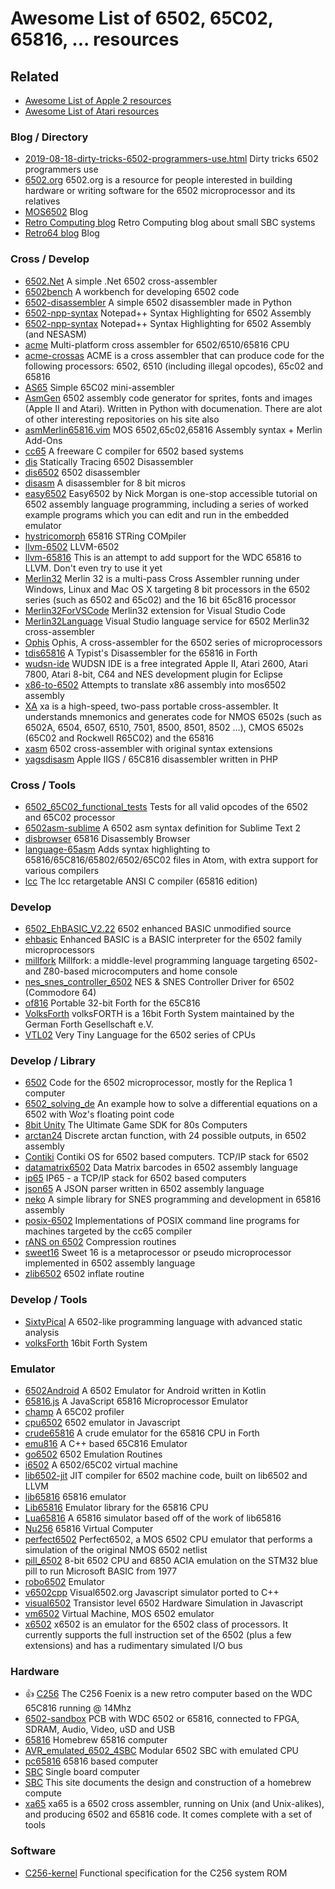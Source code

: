 # Awesome List of 6502, 65C02, 65816, ...  resources

## Related
* [Awesome List of Apple 2 resources](Apple2.md)
* [Awesome List of Atari resources](Apple2.md)

### Blog / Directory
*  [2019-08-18-dirty-tricks-6502-programmers-use.html](https://nurpax.github.io/posts/2019-08-18-dirty-tricks-6502-programmers-use.html) Dirty tricks 6502 programmers use
*  [6502.org](http://www.6502.org/) 6502.org is a resource for people interested in building hardware or writing software for the 6502 microprocessor and its relatives
*  [MOS6502](http://www.mos6502.com/) Blog
*  [Retro Computing blog](http://retro.hansotten.nl/lee-davison-web-site/) Retro Computing blog about small SBC systems
*  [Retro64 blog](http://retro64.altervista.org/blog/an-introduction-to-6502-math-addiction-subtraction-and-more/) Blog
### Cross / Develop
*  [6502.Net](https://github.com/informedcitizenry/6502.Net) A simple .Net 6502 cross-assembler
*  [6502bench](https://github.com/fadden/6502bench) A workbench for developing 6502 code
*  [6502-disassembler](https://github.com/ArthurFerreira2/6502-disassembler) A simple 6502 disassembler made in Python
*  [6502-npp-syntax](https://github.com/tragicmuffin/6502-npp-syntax) Notepad++ Syntax Highlighting for 6502 Assembly
*  [6502-npp-syntax](https://github.com/vblank182/6502-npp-syntax) Notepad++ Syntax Highlighting for 6502 Assembly (and NESASM)
*  [acme](https://github.com/meonwax/acme) Multi-platform cross assembler for 6502/6510/65816 CPU
*  [acme-crossas](https://sourceforge.net/projects/acme-crossass/) ACME is a cross assembler that can produce code for the following processors: 6502, 6510 (including illegal opcodes), 65c02 and 65816
*  [AS65](https://github.com/softwarejanitor/as65) Simple 65C02 mini-assembler
*  [AsmGen](https://github.com/robmcmullen/asmgen) 6502 assembly code generator for sprites, fonts and images (Apple II and Atari). Written in Python with documenation. There are alot of other interesting repositories on his site also
*  [asmMerlin65816.vim](https://github.com/digarok/asmMerlin65816.vim) MOS 6502,65c02,65816 Assembly syntax + Merlin Add-Ons
*  [cc65](https://github.com/cc65/cc65) A freeware C compiler for 6502 based systems
*  [dis](https://github.com/lybrown/dis) Statically Tracing 6502 Disassembler
*  [dis6502](https://github.com/brouhaha/dis6502) 6502 disassembler
*  [disasm](https://github.com/FozzTexx/disasm) A disassembler for 8 bit micros
*  [easy6502](http://skilldrick.github.io/easy6502/) Easy6502 by Nick Morgan is one-stop accessible tutorial on 6502 assembly language programming, including a series of worked example programs which you can edit and run in the embedded emulator
*  [hystricomorph](https://github.com/ksherlock/hystricomorph) 65816 STRing COMpiler
*  [llvm-6502](https://github.com/c64scene-ar/llvm-6502) LLVM-6502
*  [llvm-65816](https://github.com/jeremysrand/llvm-65816) This is an attempt to add support for the WDC 65816 to LLVM. Don't even try to use it yet
*  [Merlin32](https://www.brutaldeluxe.fr/products/crossdevtools/merlin/) Merlin 32 is a multi-pass Cross Assembler running under Windows, Linux and Mac OS X targeting 8 bit processors in the 6502 series (such as 6502 and 65c02) and the 16 bit 65c816 processor
*  [Merlin32ForVSCode](https://github.com/OlivierGuinart/Merlin32ForVSCode) Merlin32 extension for Visual Studio Code
*  [Merlin32Language](https://github.com/OlivierGuinart/Merlin32Language) Visual Studio language service for 6502 Merlin32 cross-assembler
*  [Ophis](https://github.com/michaelcmartin/Ophis) Ophis, A cross-assembler for the 6502 series of microprocessors
*  [tdis65816](https://github.com/scotws/tdis65816) A Typist's Disassembler for the 65816 in Forth
*  [wudsn-ide](https://github.com/peterdell/wudsn-ide) WUDSN IDE is a free integrated Apple II, Atari 2600, Atari 7800, Atari 8-bit, C64 and NES development plugin for Eclipse
*  [x86-to-6502](https://github.com/lefticus/x86-to-6502) Attempts to translate x86 assembly into mos6502 assembly
*  [XA](http://www.floodgap.com/retrotech/xa/) xa is a high-speed, two-pass portable cross-assembler. It understands mnemonics and generates code for NMOS 6502s (such as 6502A, 6504, 6507, 6510, 7501, 8500, 8501, 8502 ...), CMOS 6502s (65C02 and Rockwell R65C02) and the 65816
*  [xasm](https://github.com/pfusik/xasm) 6502 cross-assembler with original syntax extensions
*  [yagsdisasm](https://github.com/cshepherd/yagsdisasm) Apple IIGS / 65C816 disassembler written in PHP
### Cross / Tools
*  [6502_65C02_functional_tests](https://github.com/Klaus2m5/6502_65C02_functional_tests) Tests for all valid opcodes of the 6502 and 65C02 processor
*  [6502asm-sublime](https://github.com/martinhaye/6502asm-sublime) A 6502 asm syntax definition for Sublime Text 2
*  [disbrowser](https://github.com/Smallhacker/disbrowser) 65816 Disassembly Browser
*  [language-65asm](https://github.com/MatthewCallis/language-65asm) Adds syntax highlighting to 65816/65C816/65802/6502/65C02 files in Atom, with extra support for various compilers
*  [lcc](https://github.com/drh/lcc) The lcc retargetable ANSI C compiler (65816 edition)
### Develop
*  [6502_EhBASIC_V2.22](https://github.com/Klaus2m5/6502_EhBASIC_V2.22) 6502 enhanced BASIC unmodified source
*  [ehbasic](https://github.com/jefftranter/6502/tree/master/asm/ehbasic) Enhanced BASIC is a BASIC interpreter for the 6502 family microprocessors
*  [millfork](https://github.com/KarolS/millfork) Millfork: a middle-level programming language targeting 6502- and Z80-based microcomputers and home console
*  [nes_snes_controller_6502](https://github.com/mist64/nes_snes_controller_6502) NES & SNES Controller Driver for 6502 (Commodore 64)
*  [of816](https://github.com/mgcaret/of816) Portable 32-bit Forth for the 65C816
*  [VolksForth](https://github.com/cstrotm/VolksForth) volksFORTH is a 16bit Forth System maintained by the German Forth Gesellschaft e.V.
*  [VTL02](https://github.com/Klaus2m5/VTL02) Very Tiny Language for the 6502 series of CPUs
### Develop / Library
*  [6502](https://github.com/jefftranter/6502) Code for the 6502 microprocessor, mostly for the Replica 1 computer
*  [6502_solving_de](https://github.com/ben165/6502_solving_de) An example how to solve a differential equations on a 6502 with Woz's floating point code
*  [8bit Unity](http://8bit-unity.com) The Ultimate Game SDK for 80s Computers
*  [arctan24](https://github.com/dustmop/arctan24) Discrete arctan function, with 24 possible outputs, in 6502 assembly
*  [Contiki](https://github.com/oliverschmidt/contiki) Contiki OS for 6502 based computers. TCP/IP stack for 6502
*  [datamatrix6502](https://github.com/pfusik/datamatrix6502) Data Matrix barcodes in 6502 assembly language
*  [ip65](https://github.com/cc65/ip65) IP65 - a TCP/IP stack for 6502 based computers
*  [json65](https://github.com/ppelleti/json65) A JSON parser written in 6502 assembly language
*  [neko](https://github.com/georgjz/neko) A simple library for SNES programming and development in 65816 assembly
*  [posix-6502](https://github.com/gungwald/posix-6502) Implementations of POSIX command line programs for machines targeted by the cc65 compiler
*  [rANS on 6502](https://yupferris.github.io/blog/2019/02/11/rANS-on-6502.html) Compression routines
*  [sweet16](http://www.6502.org/source/interpreters/sweet16.htm) Sweet 16 is a metaprocessor or pseudo microprocessor implemented in 6502 assembly language
*  [zlib6502](https://github.com/pfusik/zlib6502) 6502 inflate routine
### Develop / Tools
*  [SixtyPical](https://github.com/catseye/SixtyPical) A 6502-like programming language with advanced static analysis
*  [volksForth](https://github.com/cstrotm/volksForth) 16bit Forth System
### Emulator
*  [6502Android](https://github.com/felipecsl/6502Android) A 6502 Emulator for Android written in Kotlin
*  [65816.js](https://github.com/pskupinski/65816.js) A JavaScript 65816 Microprocessor Emulator
*  [champ](https://github.com/specht/champ) A 65C02 profiler
*  [cpu6502](https://github.com/ScullinSteel/cpu6502) 6502 emulator in Javascript
*  [crude65816](https://github.com/scotws/crude65816) A crude emulator for the 65816 CPU in Forth
*  [emu816](https://github.com/andrew-jacobs/emu816) A C++ based 65C816 Emulator
*  [go6502](https://github.com/zellyn/go6502) 6502 Emulation Routines
*  [i6502](https://github.com/ariejan/i6502) A 6502/65C02 virtual machine
*  [lib6502-jit](https://github.com/ZornsLemma/lib6502-jit) JIT compiler for 6502 machine code, built on lib6502 and LLVM
*  [lib65816](https://bitbucket.org/kc5tja/lib65816/overview) 65816 emulator
*  [Lib65816](https://github.com/FrancescoRigoni/Lib65816) Emulator library for the 65816 CPU
*  [Lua65816](https://github.com/Unit158/Lua65816) A 65816 simulator based off of the work of lib65816
*  [Nu256](https://github.com/tomxp411/Nu256) 65816 Virtual Computer
*  [perfect6502](https://github.com/mist64/perfect6502) Perfect6502, a MOS 6502 CPU emulator that performs a simulation of the original NMOS 6502 netlist
*  [pill_6502](https://satoshinm.github.io/blog/180113_stm32_6502_pill_6502_8_bit_6502_cpu_and_6850_acia_emulation_on_the_stm32_blue_pill_to_run_microsoft_basic_from_1977.html) 8-bit 6502 CPU and 6850 ACIA emulation on the STM32 blue pill to run Microsoft BASIC from 1977
*  [robo6502](https://github.com/edmccard/robo6502) Emulator
*  [v6502cpp](https://github.com/cmosher01/v6502cpp) Visual6502.org Javascript simulator ported to C++
*  [visual6502](https://github.com/trebonian/visual6502) Transistor level 6502 Hardware Simulation in Javascript
*  [vm6502](https://github.com/makarcz/vm6502) Virtual Machine, MOS 6502 emulator
*  [x6502](https://github.com/haldean/x6502) x6502 is an emulator for the 6502 class of processors. It currently supports the full instruction set of the 6502 (plus a few extensions) and has a rudimentary simulated I/O bus
### Hardware
*  :thumbsup: [C256](https://www.c256foenix.com/) The C256 Foenix is a new retro computer based on the WDC 65C816 running @ 14Mhz
*  [6502-sandbox](https://github.com/Arlet/6502-sandbox) PCB with WDC 6502 or 65816, connected to FPGA, SDRAM, Audio, Video, uSD and USB
*  [65816](https://github.com/ibodrov/65816) Homebrew 65816 computer
*  [AVR_emulated_6502_4SBC](https://github.com/Klaus2m5/AVR_emulated_6502_4SBC) Modular 6502 SBC with emulated CPU
*  [pc65816](https://www.pc65816.de/en/html/pc65816_v2.html) 65816 based computer
*  [SBC](http://sbc.rictor.org/sbc4.html) Single board computer
*  [SBC](http://sbc.bcstechnology.net/) This site documents the design and construction of a homebrew compute
*  [xa65](https://github.com/fachat/xa65) xa65 is a 6502 cross assembler, running on Unix (and Unix-alikes), and producing 6502 and 65816 code. It comes complete with a set of tools
### Software
*  [C256-kernel](https://github.com/tomxp411/C256-kernel) Functional specification for the C256 system ROM
